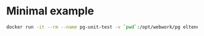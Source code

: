 # Minimal example

```bash
docker run -it --rm --name pg-unit-test -v `pwd`:/opt/webwork/pg eltenedor/perl-webwork:latest
```
